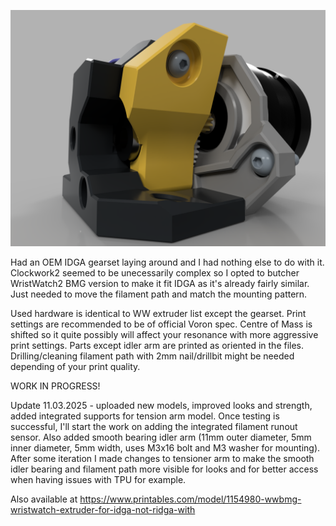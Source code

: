 ![alt text](https://github.com/minilogique/ww-extruder-for-idga/blob/main/WW%20IDGA%20smooth%20idler%20sideview.PNG)

Had an OEM IDGA gearset laying around and I had nothing else to do with it. Clockwork2 seemed to be unecessarily complex so I opted to butcher WristWatch2 BMG version to make it fit IDGA as it's already fairly similar. Just needed to move the filament path and match the mounting pattern.

Used hardware is identical to WW extruder list except the gearset. Print settings are recommended to be of official Voron spec. Centre of Mass is shifted so it quite possibly will affect your resonance with more aggressive print settings. Parts except idler arm are printed as oriented in the files. Drilling/cleaning filament path with 2mm nail/drillbit might be needed depending of your print quality.

WORK IN PROGRESS!

Update 11.03.2025 - uploaded new models, improved looks and strength, added integrated supports for tension arm model. Once testing is successful, I'll start the work on adding the integrated filament runout sensor. Also added smooth bearing idler arm (11mm outer diameter, 5mm inner diameter, 5mm width, uses M3x16 bolt and M3 washer for mounting). After some iteration I made changes to tensioner arm to make the smooth idler bearing and filament path more visible for looks and for better access when having issues with TPU for example.

Also available at https://www.printables.com/model/1154980-wwbmg-wristwatch-extruder-for-idga-not-ridga-with
